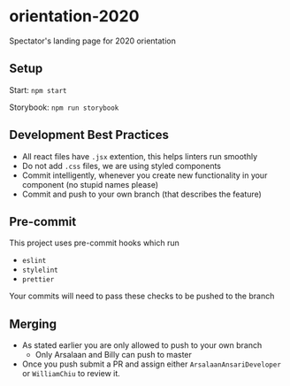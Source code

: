# orientation-2020
Spectator's landing page for 2020 orientation

## Setup

Start: `npm start`

Storybook: `npm run storybook`

## Development Best Practices

* All react files have `.jsx` extention, this helps linters run smoothly
* Do not add `.css` files, we are using styled components
* Commit intelligently, whenever you create new functionality in your component (no stupid names please)
* Commit and push to your own branch (that describes the feature)

## Pre-commit

This project uses pre-commit hooks which run
* `eslint`
* `stylelint`
* `prettier`

Your commits will need to pass these checks to be pushed to the branch

## Merging

* As stated earlier you are only allowed to push to your own branch
    * Only Arsalaan and Billy can push to master
* Once you push submit a PR and assign either `ArsalaanAnsariDeveloper` or `WilliamChiu` to review it.
